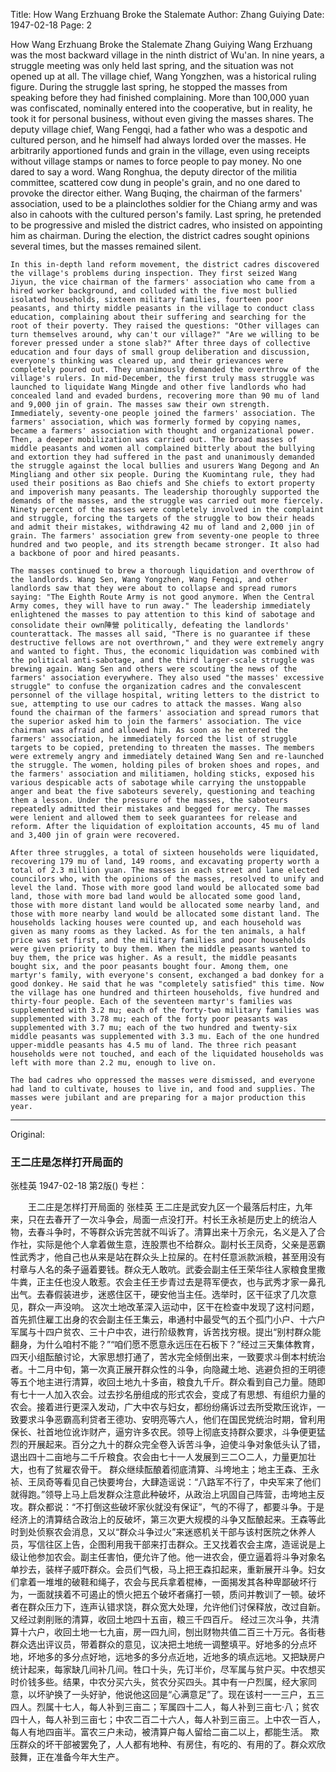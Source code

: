 Title: How Wang Erzhuang Broke the Stalemate
Author: Zhang Guiying
Date: 1947-02-18
Page: 2

How Wang Erzhuang Broke the Stalemate
    Zhang Guiying
    Wang Erzhuang was the most backward village in the ninth district of Wu'an. In nine years, a struggle meeting was only held last spring, and the situation was not opened up at all. The village chief, Wang Yongzhen, was a historical ruling figure. During the struggle last spring, he stopped the masses from speaking before they had finished complaining. More than 100,000 yuan was confiscated, nominally entered into the cooperative, but in reality, he took it for personal business, without even giving the masses shares. The deputy village chief, Wang Fengqi, had a father who was a despotic and cultured person, and he himself had always lorded over the masses. He arbitrarily apportioned funds and grain in the village, even using receipts without village stamps or names to force people to pay money. No one dared to say a word. Wang Ronghua, the deputy director of the militia committee, scattered cow dung in people's grain, and no one dared to provoke the director either. Wang Buqing, the chairman of the farmers' association, used to be a plainclothes soldier for the Chiang army and was also in cahoots with the cultured person's family. Last spring, he pretended to be progressive and misled the district cadres, who insisted on appointing him as chairman. During the election, the district cadres sought opinions several times, but the masses remained silent.

    In this in-depth land reform movement, the district cadres discovered the village's problems during inspection. They first seized Wang Jiyun, the vice chairman of the farmers' association who came from a hired worker background, and colluded with the five most bullied isolated households, sixteen military families, fourteen poor peasants, and thirty middle peasants in the village to conduct class education, complaining about their suffering and searching for the root of their poverty. They raised the questions: "Other villages can turn themselves around, why can't our village?" "Are we willing to be forever pressed under a stone slab?" After three days of collective education and four days of small group deliberation and discussion, everyone's thinking was cleared up, and their grievances were completely poured out. They unanimously demanded the overthrow of the village's rulers. In mid-December, the first truly mass struggle was launched to liquidate Wang Mingde and other five landlords who had concealed land and evaded burdens, recovering more than 90 mu of land and 9,000 jin of grain. The masses saw their own strength. Immediately, seventy-one people joined the farmers' association. The farmers' association, which was formerly formed by copying names, became a farmers' association with thought and organizational power. Then, a deeper mobilization was carried out. The broad masses of middle peasants and women all complained bitterly about the bullying and extortion they had suffered in the past and unanimously demanded the struggle against the local bullies and usurers Wang Degong and An Mingliang and other six people. During the Kuomintang rule, they had used their positions as Bao chiefs and She chiefs to extort property and impoverish many peasants. The leadership thoroughly supported the demands of the masses, and the struggle was carried out more fiercely. Ninety percent of the masses were completely involved in the complaint and struggle, forcing the targets of the struggle to bow their heads and admit their mistakes, withdrawing 42 mu of land and 2,000 jin of grain. The farmers' association grew from seventy-one people to three hundred and two people, and its strength became stronger. It also had a backbone of poor and hired peasants.

    The masses continued to brew a thorough liquidation and overthrow of the landlords. Wang Sen, Wang Yongzhen, Wang Fengqi, and other landlords saw that they were about to collapse and spread rumors saying: "The Eighth Route Army is not good anymore. When the Central Army comes, they will have to run away." The leadership immediately enlightened the masses to pay attention to this kind of sabotage and consolidate their own陣營 politically, defeating the landlords' counterattack. The masses all said, "There is no guarantee if these destructive fellows are not overthrown," and they were extremely angry and wanted to fight. Thus, the economic liquidation was combined with the political anti-sabotage, and the third larger-scale struggle was brewing again. Wang Sen and others were scouting the news of the farmers' association everywhere. They also used "the masses' excessive struggle" to confuse the organization cadres and the convalescent personnel of the village hospital, writing letters to the district to sue, attempting to use our cadres to attack the masses. Wang also found the chairman of the farmers' association and spread rumors that the superior asked him to join the farmers' association. The vice chairman was afraid and allowed him. As soon as he entered the farmers' association, he immediately forced the list of struggle targets to be copied, pretending to threaten the masses. The members were extremely angry and immediately detained Wang Sen and re-launched the struggle. The women, holding piles of broken shoes and ropes, and the farmers' association and militiamen, holding sticks, exposed his various despicable acts of sabotage while carrying the unstoppable anger and beat the five saboteurs severely, questioning and teaching them a lesson. Under the pressure of the masses, the saboteurs repeatedly admitted their mistakes and begged for mercy. The masses were lenient and allowed them to seek guarantees for release and reform. After the liquidation of exploitation accounts, 45 mu of land and 3,400 jin of grain were recovered.

    After three struggles, a total of sixteen households were liquidated, recovering 179 mu of land, 149 rooms, and excavating property worth a total of 2.3 million yuan. The masses in each street and lane elected councilors who, with the opinions of the masses, resolved to unify and level the land. Those with more good land would be allocated some bad land, those with more bad land would be allocated some good land, those with more distant land would be allocated some nearby land, and those with more nearby land would be allocated some distant land. The households lacking houses were counted up, and each household was given as many rooms as they lacked. As for the ten animals, a half price was set first, and the military families and poor households were given priority to buy them. When the middle peasants wanted to buy them, the price was higher. As a result, the middle peasants bought six, and the poor peasants bought four. Among them, one martyr's family, with everyone's consent, exchanged a bad donkey for a good donkey. He said that he was "completely satisfied" this time. Now the village has one hundred and thirteen households, five hundred and thirty-four people. Each of the seventeen martyr's families was supplemented with 3.2 mu; each of the forty-two military families was supplemented with 3.78 mu; each of the forty poor peasants was supplemented with 3.7 mu; each of the two hundred and twenty-six middle peasants was supplemented with 3.3 mu. Each of the one hundred upper-middle peasants has 4.5 mu of land. The three rich peasant households were not touched, and each of the liquidated households was left with more than 2.2 mu, enough to live on.

    The bad cadres who oppressed the masses were dismissed, and everyone had land to cultivate, houses to live in, and food and supplies. The masses were jubilant and are preparing for a major production this year.



<hr /> 

Original: 


### 王二庄是怎样打开局面的
张桂英
1947-02-18
第2版()
专栏：

　　王二庄是怎样打开局面的
    张桂英
    王二庄是武安九区一个最落后村庄，九年来，只在去春开了一次斗争会，局面一点没打开。村长王永祯是历史上的统治人物，去春斗争时，不等群众诉完苦就不叫诉了。清算出来十万余元，名义是入了合作社，实际是他个人拿着做生意，连股票也不给群众。副村长王凤奇，父亲是恶霸性武秀才，他自己也从来是站在群众头上拉屎的。在村任意派款派粮，甚至用没有村章与人名的条子逼着要钱。群众无人敢吭。武委会副主任王荣华往人家粮食里撒牛粪，正主任也没人敢惹。农会主任王步青过去是蒋军便衣，也与武秀才家一鼻孔出气。去春假装进步，迷惑住区干，硬安他当主任。选举时，区干征求了几次意见，群众一声没响。
    这次土地改革深入运动中，区干在检查中发现了这村问题，首先抓住雇工出身的农会副主任王集云，串通村中最受气的五个孤门小户、十六户军属与十四户贫农、三十户中农，进行阶级教育，诉苦找穷根。提出“别村群众能翻身，为什么咱村不能？”“咱们愿不愿意永远压在石板下？”经过三天集体教育，四天小组酝酿讨论，大家思想打通了，苦水完全倾倒出来，一致要求斗倒本村统治者。十二月中旬，第一次真正展开群众性的斗争，向隐藏土地、逃避负担的王明德等五个地主进行清算，收回土地九十多亩，粮食九千斤。群众看到自己力量。随即有七十一人加入农会。过去抄名册组成的形式农会，变成了有思想、有组织力量的农会。接着进行更深入发动，广大中农与妇女，都纷纷痛诉过去所受欺压讹诈，一致要求斗争恶霸高利贷者王德功、安明亮等六人，他们在国民党统治时期，曾利用保长、社首地位讹诈财产，逼穷许多农民。领导上彻底支持群众要求，斗争便更猛烈的开展起来。百分之九十的群众完全卷入诉苦斗争，迫使斗争对象低头认了错，退出四十二亩地与二千斤粮食。农会由七十一人发展到三二○二人，力量更加壮大，也有了贫雇农骨干。
    群众继续酝酿着彻底清算、斗垮地主；地主王森、王永祯、王凤奇等看见自己快要垮台，大肆造谣说：“八路军不行了，中央军来了他们就得跑。”领导上马上启发群众注意此种破坏，从政治上巩固自己阵营，击垮地主反攻。群众都说：“不打倒这些破坏家伙就没有保证”，气的不得了，都要斗争。于是经济上的清算结合政治上的反破坏，第三次更大规模的斗争又酝酿起来。王森等此时到处侦察农会消息，又以“群众斗争过火”来迷惑机关干部与该村医院之休养人员，写信往区上告，企图利用我干部来打击群众。王又找着农会主席，造谣说是上级让他参加农会。副主任害怕，便允许了他。他一进农会，便立逼着将斗争对象名单抄去，装样子威吓群众。会员们气极，马上把王森扣起来，重新展开斗争。妇女们拿着一堆堆的破鞋和绳子，农会与民兵拿着棍棒，一面揭发其各种卑鄙破坏行为，一面就挟着不可遏止的愤火把五个破坏者痛打一顿，质问并教训了一顿。破坏者在群众压力下，连声认错求饶，群众宽大处理，允许他们讨保释放，改过自新。又经过剥削账的清算，收回土地四十五亩，粮三千四百斤。
    经过三次斗争，共清算十六户，收回土地一七九亩，房一四九间，刨出财物共值二百三十万元。各街巷群众选出评议员，带着群众的意见，议决把土地统一调整填平。好地多的分点坏地，坏地多的多分点好地，远地多的多分点近地，近地多的填点远地。又把缺房户统计起来，每家缺几间补几间。牲口十头，先订半价，尽军属与贫户买。中农想买时价钱多些。结果，中农分买六头，贫农分买四头。其中有一户烈属，经大家同意，以坏驴换了一头好驴，他说他这回是“心满意足”了。现在该村一一三户，五三四人。烈属十七人，每人补到三亩二；军属四十二人，每人补到三亩七·八；贫农四十人，每人补到三亩七；中农二百二十六人，每人补到三亩三。上中农一百人，每人有地四亩半。富农三户未动，被清算户每人留给二亩二以上，都能生活。
    欺压群众的坏干部被罢免了，人人都有地种、有房住，有吃的、有用的了。群众欢欣鼓舞，正在准备今年大生产。
